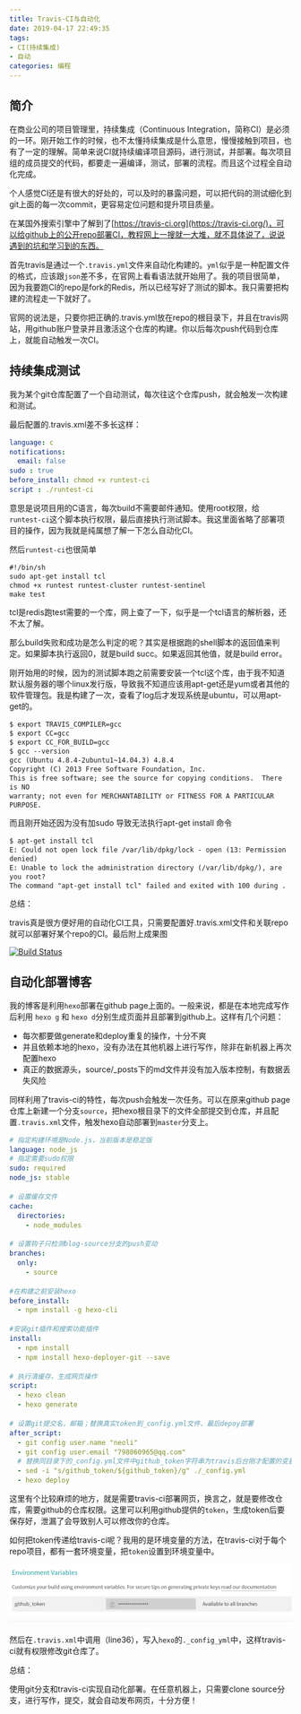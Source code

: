 ```yaml
---
title: Travis-CI与自动化
date: 2019-04-17 22:49:35
tags: 
- CI(持续集成)
- 自动
categories: 编程
---
```


## 简介

在商业公司的项目管理里，持续集成（Continuous Integration，简称CI）是必须的一环。刚开始工作的时候，也不太懂持续集成是什么意思，慢慢接触到项目，也有了一定的理解。简单来说CI就持续编译项目源码，进行测试，并部署。每次项目组的成员提交的代码，都要走一遍编译，测试，部署的流程。而且这个过程全自动化完成。

<!-- more -->

个人感觉CI还是有很大的好处的，可以及时的暴露问题，可以把代码的测试细化到git上面的每一次commit，更容易定位问题和提升项目质量。

在某国外搜索引擎中了解到了[https://travis-ci.org](https://travis-ci.org/)，可以给github上的公开repo部署CI，教程网上一搜就一大堆，就不具体说了，说说遇到的坑和学习到的东西。

首先travis是通过一个`.travis.yml`文件来自动化构建的。`yml`似乎是一种配置文件的格式，应该跟`json`差不多，在官网上看看语法就开始用了。我的项目很简单，因为我要跑CI的repo是fork的Redis，所以已经写好了测试的脚本。我只需要把构建的流程走一下就好了。

官网的说法是，只要你把正确的.travis.yml放在repo的根目录下，并且在travis网站，用github账户登录并且激活这个仓库的构建。你以后每次push代码到仓库上，就能自动触发一次CI。

## 持续集成测试

我为某个git仓库配置了一个自动测试，每次往这个仓库push，就会触发一次构建和测试。

最后配置的.travis.xml差不多长这样：

```yml
language: c
notifications:     
  email: false
sudo : true
before_install: chmod +x runtest-ci
script : ./runtest-ci
```

意思是说项目用的C语言，每次build不需要邮件通知。使用root权限，给`runtest-ci`这个脚本执行权限，最后直接执行测试脚本。我这里面省略了部署项目的操作，因为我就是纯属想了解一下怎么自动化CI。

然后`runtest-ci`也很简单

```shell
#!/bin/sh
sudo apt-get install tcl
chmod +x runtest runtest-cluster runtest-sentinel
make test
```

tcl是redis跑test需要的一个库，网上查了一下，似乎是一个tcl语言的解析器，还不太了解。

那么build失败和成功是怎么判定的呢？其实是根据跑的shell脚本的返回值来判定。如果脚本执行返回0，就是build succ。如果返回其他值，就是build error。

刚开始用的时候，因为的测试脚本跑之前需要安装一个tcl这个库，由于我不知道默认服务器的哪个linux发行版，导致我不知道应该用apt-get还是yum或者其他的软件管理包。我是构建了一次，查看了log后才发现系统是ubuntu，可以用apt-get的。

```
$ export TRAVIS_COMPILER=gcc
$ export CC=gcc
$ export CC_FOR_BUILD=gcc
$ gcc --version
gcc (Ubuntu 4.8.4-2ubuntu1~14.04.3) 4.8.4
Copyright (C) 2013 Free Software Foundation, Inc.
This is free software; see the source for copying conditions.  There is NO
warranty; not even for MERCHANTABILITY or FITNESS FOR A PARTICULAR PURPOSE.
```

而且刚开始还因为没有加sudo 导致无法执行apt-get install 命令

```
$ apt-get install tcl
E: Could not open lock file /var/lib/dpkg/lock - open (13: Permission denied)
E: Unable to lock the administration directory (/var/lib/dpkg/), are you root?
The command "apt-get install tcl" failed and exited with 100 during .
```

总结：

travis真是很方便好用的自动化CI工具，只需要配置好.travis.xml文件和关联repo就可以部署好某个repo的CI。最后附上成果图

[![Build Status](https://travis-ci.org/licovery/redis-3.0-annotated.svg?branch=unstable)](https://travis-ci.org/licovery/redis-3.0-annotated)

## 自动化部署博客

我的博客是利用`hexo`部署在github page上面的。一般来说，都是在本地完成写作后利用 `hexo g` 和 `hexo d`分别生成页面并且部署到github上。这样有几个问题：

- 每次都要做generate和deploy重复的操作，十分不爽
- 并且依赖本地的hexo，没有办法在其他机器上进行写作，除非在新机器上再次配置hexo
- 真正的数据源头，source/_posts下的md文件并没有加入版本控制，有数据丢失风险

同样利用了travis-ci的特性，每次push会触发一次任务。可以在原来github page仓库上新建一个分支`source`，把hexo根目录下的文件全部提交到仓库，并且配置`.travis.xml`文件，触发hexo自动部署到`master`分支上。

```yaml
# 指定构建环境是Node.js，当前版本是稳定版
language: node_js
# 指定需要sudo权限
sudo: required
node_js: stable

# 设置缓存文件
cache:
  directories:
    - node_modules

# 设置钩子只检测blog-source分支的push变动
branches:
  only:
    - source

#在构建之前安装hexo
before_install:
  - npm install -g hexo-cli

#安装git插件和搜索功能插件
install:
  - npm install
  - npm install hexo-deployer-git --save

# 执行清缓存，生成网页操作
script:
  - hexo clean
  - hexo generate

# 设置git提交名，邮箱；替换真实token到_config.yml文件，最后depoy部署
after_script:
  - git config user.name "neoli"
  - git config user.email "798060965@qq.com"
  # 替换同目录下的_config.yml文件中github_token字符串为travis后台刚才配置的变量，注>意此处sed命令用了双引号。单引号无效！
  - sed -i "s/github_token/${github_token}/g" ./_config.yml
  - hexo deploy
```



这里有个比较麻烦的地方，就是需要travis-ci部署网页，换言之，就是要修改仓库，需要github的仓库权限。这里可以利用github提供的`token`，生成token后要保存好，泄漏了会导致别人可以修改你的仓库。

如何把token传递给travis-ci呢？我用的是环境变量的方法，在travis-ci对于每个repo项目，都有一套环境变量，把`token`设置到环境变量中。

![](https://raw.githubusercontent.com/licovery/licovery.github.io/pic/img/travis-ci-evn-var.png)

然后在`.travis.xml`中调用（line36），写入`hexo`的`._config_yml`中，这样travis-ci就有权限修改git仓库了。

总结：

使用git分支和travis-ci实现自动化部署。在任意机器上，只需要clone source分支，进行写作，提交，就会自动发布网页，十分方便！